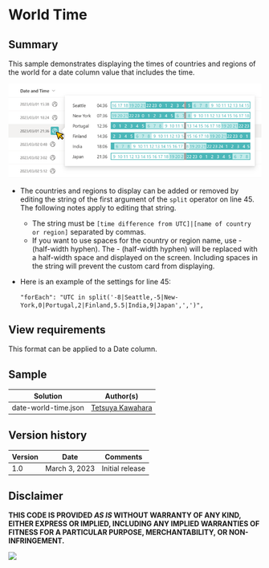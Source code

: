 # World Time

## Summary

This sample demonstrates displaying the times of countries and regions of the world for a date column value that includes the time.

![screenshot of the sample](./assets/screenshot.png)

- The countries and regions to display can be added or removed by editing the string of the first argument of the `split` operator on line 45. The following notes apply to editing that string.
    - The string must be `[time difference from UTC]|[name of country or region]` separated by commas.
    - If you want to use spaces for the country or region name, use - (half-width hyphen). The - (half-width hyphen) will be replaced with a half-width space and displayed on the screen. Including spaces in the string will prevent the custom card from displaying.

- Here is an example of the settings for line 45:
    ```
    "forEach": "UTC in split('-8|Seattle,-5|New-York,0|Portugal,2|Finland,5.5|India,9|Japan',',')",
    ```

## View requirements

This format can be applied to a Date column.

## Sample

Solution|Author(s)
--------|---------
date-world-time.json | [Tetsuya Kawahara](https://github.com/tecchan1107)

## Version history

Version |Date          |Comments
--------|--------------|--------
1.0     |March 3, 2023 |Initial release

## Disclaimer

**THIS CODE IS PROVIDED *AS IS* WITHOUT WARRANTY OF ANY KIND, EITHER EXPRESS OR IMPLIED, INCLUDING ANY IMPLIED WARRANTIES OF FITNESS FOR A PARTICULAR PURPOSE, MERCHANTABILITY, OR NON-INFRINGEMENT.**

<img src="https://pnptelemetry.azurewebsites.net/list-formatting/column-samples/date-world-time" />
